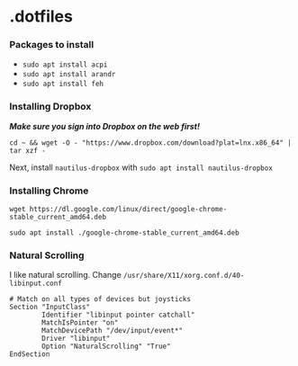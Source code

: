 # .dotfiles
### Packages to install
- `sudo apt install acpi`
- `sudo apt install arandr`
- `sudo apt install feh`

### Installing Dropbox

***Make sure you sign into Dropbox on the web first!***

`cd ~ && wget -O - "https://www.dropbox.com/download?plat=lnx.x86_64" | tar xzf -`

Next, install `nautilus-dropbox` with `sudo apt install nautilus-dropbox`

### Installing Chrome

`wget https://dl.google.com/linux/direct/google-chrome-stable_current_amd64.deb`

`sudo apt install ./google-chrome-stable_current_amd64.deb`

### Natural Scrolling
I like natural scrolling. Change `/usr/share/X11/xorg.conf.d/40-libinput.conf`

```
# Match on all types of devices but joysticks
Section "InputClass"
        Identifier "libinput pointer catchall"
        MatchIsPointer "on"
        MatchDevicePath "/dev/input/event*"
        Driver "libinput"
        Option "NaturalScrolling" "True"
EndSection
```
